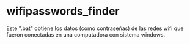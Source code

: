 # wifipasswords_finder
Este ".bat" obtiene los datos (como contraseñas) de las redes wifi que fueron conectadas en una computadora con sistema windows.
